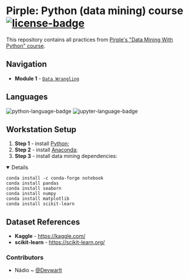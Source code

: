 # Pirple: Python (data mining) course [![license-badge]][license]
This repository contains all practices from [Pirple's "Data Mining With Python" course][pirple-py-dm-course].

## Navigation
- **Module 1** - [`Data Wrangling`][module-1]

## Languages
![python-language-badge] ![jupyter-language-badge]

## Workstation Setup
1. **Step 1** - install [Python][ref-1];
1. **Step 2** - install [Anaconda][ref-2];
1. **Step 3** - install data mining dependencies:
<details open>

```terminal
conda install -c conda-forge notebook
conda install pandas
conda install seaborn
conda install numpy
conda install matplotlib
conda install scikit-learn
```

</details>

## Dataset References
- **Kaggle** - https://kaggle.com/
- **scikit-learn** - https://scikit-learn.org/

### Contributors
- Nádio ~ [@Devwarlt][nadio-ref]

[nadio-ref]: https://github.com/Devwarlt

[python-language-badge]: https://img.shields.io/badge/Python-3.8.3-yellow?logo=python&style=plastic
[jupyter-language-badge]: https://img.shields.io/badge/Notebook-6.0.3-yellow?logo=jupyter&style=plastic

[license-badge]: https://img.shields.io/badge/License-WTFPL-black?style=plastic
[license]: /LICENSE

[pirple-py-dm-course]: https://www.pirple.com/#cst-v2-section-SJx3vzU37

[ref-1]: https://www.python.org/downloads/
[ref-2]: https://docs.anaconda.com/anaconda/install/

[module-1]: /PyDM.Module1
